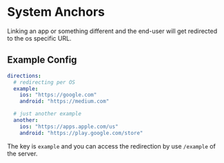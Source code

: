 # System Anchors

Linking an app or something different and the end-user will get redirected to the os specific URL.

## Example Config

```yaml
directions:
  # redirecting per OS
  example:
    ios: "https://google.com"
    android: "https://medium.com"

  # just another example
  another:
    ios: "https://apps.apple.com/us"
    android: "https://play.google.com/store"
```

The key is `example` and you can access the redirection by use `/example` of the server.
